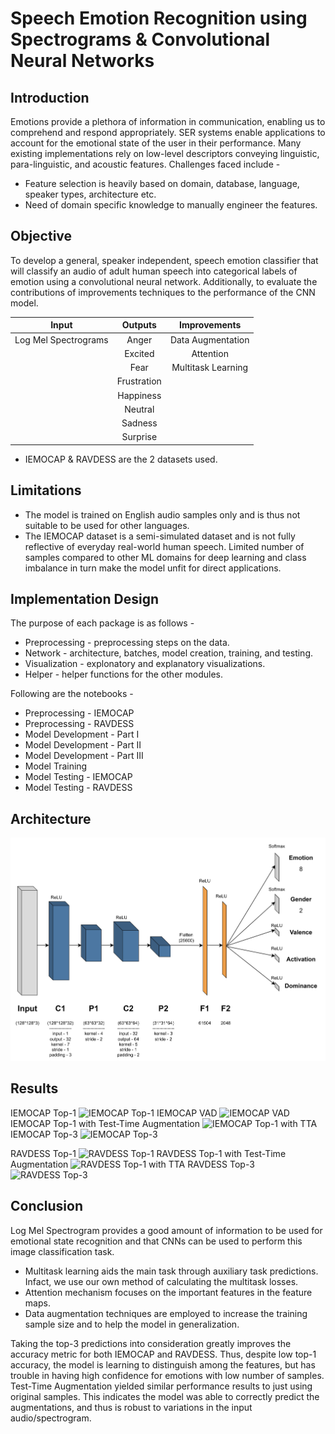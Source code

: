 # Speech Emotion Recognition using Spectrograms & Convolutional Neural Networks

## Introduction
Emotions provide a plethora of information in communication, enabling us to comprehend and respond appropriately. SER systems enable applications to account for the emotional state of the user in their performance. Many existing implementations rely on low-level descriptors conveying linguistic, para-linguistic, and acoustic features. Challenges faced include -
- Feature selection is heavily based on domain, database, language, speaker types, architecture etc.
- Need of domain specific knowledge to manually engineer the features.


## Objective
To develop a general, speaker independent, speech emotion classifier that will classify an audio of adult human speech into categorical labels of emotion using a convolutional neural network. Additionally, to evaluate the contributions of improvements techniques to the performance of the CNN model.

| Input | Outputs | Improvements |
| :-: | :-: | :-: |
| Log Mel Spectrograms | Anger | Data Augmentation |
|| Excited | Attention |
|| Fear | Multitask Learning |
|| Frustration ||
|| Happiness ||
|| Neutral ||
|| Sadness ||
|| Surprise ||

- IEMOCAP & RAVDESS are the 2 datasets used.

## Limitations
- The model is trained on English audio samples only and is thus not suitable to be used for other languages.
- The IEMOCAP dataset is a semi-simulated dataset and is not fully reflective of everyday real-world human speech. Limited number of samples compared to other ML domains for deep learning and class imbalance in turn make the model unfit for direct applications.

## Implementation Design

The purpose of each package is as follows -
- Preprocessing - preprocessing steps on the data.
- Network - architecture, batches, model creation, training, and testing.
- Visualization - explonatory and explanatory visualizations.
- Helper - helper functions for the other modules.

Following are the notebooks -
- Preprocessing - IEMOCAP
- Preprocessing - RAVDESS
- Model Development - Part I
- Model Development - Part II
- Model Development - Part III
- Model Training
- Model Testing - IEMOCAP
- Model Testing - RAVDESS

## Architecture
![Architecture](https://github.com/MohammadUmarAsif/speech-emotion-recognition/blob/main/images/arch.png?raw=true)

## Results
IEMOCAP Top-1
![IEMOCAP Top-1](https://github.com/MohammadUmarAsif/speech-emotion-recognition/blob/main/images/iemocap_top1.png?raw=true)
IEMOCAP VAD
![IEMOCAP VAD](https://github.com/MohammadUmarAsif/speech-emotion-recognition/blob/main/images/iemocap_vad.png?raw=true)
IEMOCAP Top-1 with Test-Time Augmentation
![IEMOCAP Top-1 with TTA](https://github.com/MohammadUmarAsif/speech-emotion-recognition/blob/main/images/iemocap_tta.png?raw=true)
IEMOCAP Top-3
![IEMOCAP Top-3](https://github.com/MohammadUmarAsif/speech-emotion-recognition/blob/main/images/iemocap_top3.png?raw=true)

RAVDESS Top-1
![RAVDESS Top-1](https://github.com/MohammadUmarAsif/speech-emotion-recognition/blob/main/images/ravdess_top1.png?raw=true)
RAVDESS Top-1 with Test-Time Augmentation
![RAVDESS Top-1 with TTA](https://github.com/MohammadUmarAsif/speech-emotion-recognition/blob/main/images/ravdess_tta.png?raw=true)
RAVDESS Top-3
![RAVDESS Top-3](https://github.com/MohammadUmarAsif/speech-emotion-recognition/blob/main/images/ravdess_top3.png?raw=true)


## Conclusion
Log Mel Spectrogram provides a good amount of information to be used for emotional state recognition and that CNNs can be used to perform this image classification task. 
- Multitask learning aids the main task through auxiliary task predictions. Infact, we use our own method of calculating the multitask losses. 
- Attention mechanism focuses on the important features in the feature maps. 
- Data augmentation techniques are employed to increase the training sample size and to help the model in generalization.

Taking the top-3 predictions into consideration greatly improves the accuracy metric for both IEMOCAP and RAVDESS. Thus, despite low top-1 accuracy, the model is learning to distinguish among the features, but has trouble in having high confidence for emotions with low number of samples. Test-Time Augmentation yielded similar performance results to just using original samples. This indicates the model was able to correctly predict the augmentations, and thus is robust to variations in the input audio/spectrogram.